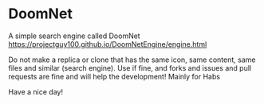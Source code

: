 # DoomNet
A simple search engine called DoomNet
https://projectguy100.github.io/DoomNetEngine/engine.html

Do not make a replica or clone that has the same icon, same content, same files and similar (search engine).
Use if fine, and forks and issues and pull requests are fine and will help the development!
Mainly for Habs

Have a nice day!
